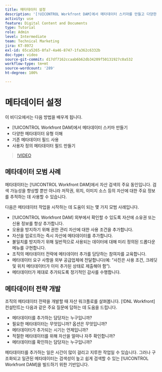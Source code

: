```yaml
---
title: 메타데이터 설정
description: '[!UICONTROL Workfront DAM]에서 메타데이터 스키마를 만들고 다양한 메타데이터 유형을 이해하고 기존 메타데이터 필드를 사용하는 등의 방법을 알아봅니다.'
activity: use
feature: Digital Content and Documents
type: Tutorial
role: Admin
level: Intermediate
team: Technical Marketing
jira: KT-8972
exl-id: 65ca5265-8fa7-4a46-8747-1fa362c6332b
doc-type: video
source-git-commit: d17df7162ccaab6b62db34209f50131927c0a532
workflow-type: tm+mt
source-wordcount: '289'
ht-degree: 100%

---
```


# 메타데이터 설정

이 비디오에서는 다음 방법을 배우게 됩니다.

* [!UICONTROL Workfront DAM]에서 메타데이터 스키마 만들기
* 다양한 메타데이터 유형 이해
* 기존 메타데이터 필드 사용
* 사용자 정의 메타데이터 필드 만들기

>[!VIDEO](https://video.tv.adobe.com/v/335235/?quality=12&learn=on&enablevpops)

## 메타데이터 모범 사례

메타데이터는 [!UICONTROL Workfront DAM]에서 자산 검색의 주요 동인입니다. 검색 가능성을 향상할 뿐만 아니라 저작권, 위치, 이미지 소스 등의 자산에 대한 주요 정보를 추적하는 데 사용할 수 있습니다.

다음은 메타데이터 작업을 시작하는 데 도움이 되는 몇 가지 모범 사례입니다.

* [!UICONTROL Workfront DAM] 외부에서 확인할 수 있도록 자산에 소유권 또는 신용 정보를 항상 추가합니다.
* 오용을 방지하기 위해 권한 관리 자산에 대한 사용 조건을 추가합니다.
* 자산을 업로드하는 즉시 자산에 메타데이터를 추가합니다.
* 불일치를 방지하기 위해 일반적으로 사용되는 데이터에 대해 미리 정의된 드롭다운 메뉴를 구현합니다.
* 조직의 메타데이터 전략에 메타데이터 추가를 담당하는 참여자를 교육합니다.
* 메타데이터 요구 사항을 외부 공급업체에 전달합니다(예: “사진은 사용 조건, 크레딧 및 위치 메타데이터가 이미 추가된 상태로 제출해야 함”).
* 메타데이터가 제대로 추가되도록 정기적인 감사를 수행합니다.

## 메타데이터 전략 개발

조직의 메타데이터 전략을 개발할 때 자산 워크플로를 살펴봅니다. [!DNL Workfront] 컨설턴트는 다음과 같은 주요 질문에 답하는 데 도움을 드립니다.

* 메타데이터를 추가하는 담당자는 누구입니까?
* 필요한 메타데이터는 무엇입니까? 옵션은 무엇입니까?
* 메타데이터가 추가되는 시기는 언제입니까?
* 적절한 메타데이터를 위해 자산을 얼마나 자주 확인합니까?
* 메타데이터를 확인하는 담당자는 누구입니까?

메타데이터를 추가하는 일은 시간이 많이 걸리고 지루한 작업일 수 있습니다. 그러나 구조화되고 일관된 메타데이터는 검색성이 높고 쉽게 검색할 수 있는 [!UICONTROL Workfront DAM]을 빌드하기 위한 기반입니다.
